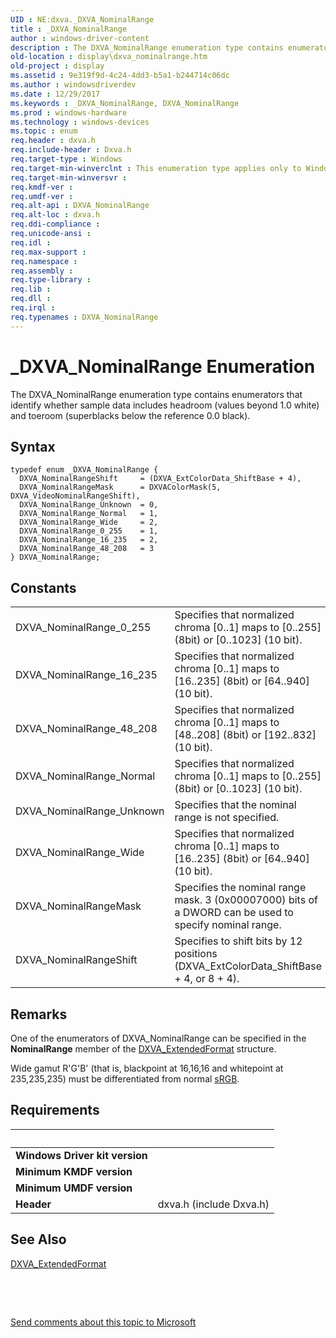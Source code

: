 ```yaml
---
UID : NE:dxva._DXVA_NominalRange
title : _DXVA_NominalRange
author : windows-driver-content
description : The DXVA_NominalRange enumeration type contains enumerators that identify whether sample data includes headroom (values beyond 1.0 white) and toeroom (superblacks below the reference 0.0 black).
old-location : display\dxva_nominalrange.htm
old-project : display
ms.assetid : 9e319f9d-4c24-4dd3-b5a1-b244714c06dc
ms.author : windowsdriverdev
ms.date : 12/29/2017
ms.keywords : _DXVA_NominalRange, DXVA_NominalRange
ms.prod : windows-hardware
ms.technology : windows-devices
ms.topic : enum
req.header : dxva.h
req.include-header : Dxva.h
req.target-type : Windows
req.target-min-winverclnt : This enumeration type applies only to Windows Server 2003 with SP1 and later, and Windows XP with SP2 and later.
req.target-min-winversvr : 
req.kmdf-ver : 
req.umdf-ver : 
req.alt-api : DXVA_NominalRange
req.alt-loc : dxva.h
req.ddi-compliance : 
req.unicode-ansi : 
req.idl : 
req.max-support : 
req.namespace : 
req.assembly : 
req.type-library : 
req.lib : 
req.dll : 
req.irql : 
req.typenames : DXVA_NominalRange
---
```


# _DXVA_NominalRange Enumeration
The DXVA_NominalRange enumeration type contains enumerators that identify whether sample data includes headroom (values beyond 1.0 white) and toeroom (superblacks below the reference 0.0 black).

## Syntax
````
typedef enum _DXVA_NominalRange { 
  DXVA_NominalRangeShift     = (DXVA_ExtColorData_ShiftBase + 4),
  DXVA_NominalRangeMask      = DXVAColorMask(5, DXVA_VideoNominalRangeShift),
  DXVA_NominalRange_Unknown  = 0,
  DXVA_NominalRange_Normal   = 1,
  DXVA_NominalRange_Wide     = 2,
  DXVA_NominalRange_0_255    = 1,
  DXVA_NominalRange_16_235   = 2,
  DXVA_NominalRange_48_208   = 3
} DXVA_NominalRange;
````

## Constants

<table>

<tr>
<td>DXVA_NominalRange_0_255</td>
<td>Specifies that normalized chroma [0..1] maps to [0..255] (8bit) or [0..1023] (10 bit).</td>
</tr>

<tr>
<td>DXVA_NominalRange_16_235</td>
<td>Specifies that normalized chroma [0..1] maps to [16..235] (8bit) or [64..940] (10 bit).</td>
</tr>

<tr>
<td>DXVA_NominalRange_48_208</td>
<td>Specifies that normalized chroma [0..1] maps to [48..208] (8bit) or [192..832] (10 bit).</td>
</tr>

<tr>
<td>DXVA_NominalRange_Normal</td>
<td>Specifies that normalized chroma [0..1] maps to [0..255] (8bit) or [0..1023] (10 bit).</td>
</tr>

<tr>
<td>DXVA_NominalRange_Unknown</td>
<td>Specifies that the nominal range is not specified.</td>
</tr>

<tr>
<td>DXVA_NominalRange_Wide</td>
<td>Specifies that normalized chroma [0..1] maps to [16..235] (8bit) or [64..940] (10 bit).</td>
</tr>

<tr>
<td>DXVA_NominalRangeMask</td>
<td>Specifies the nominal range mask. 3 (0x00007000) bits of a DWORD can be used to specify nominal range.</td>
</tr>

<tr>
<td>DXVA_NominalRangeShift</td>
<td>Specifies to shift bits by 12 positions (DXVA_ExtColorData_ShiftBase + 4, or 8 + 4).</td>
</tr>
</table>

## Remarks

One of the enumerators of DXVA_NominalRange can be specified in the <b>NominalRange</b> member of the <a href="..\dxva\ns-dxva-_dxva_extendedformat.md">DXVA_ExtendedFormat</a> structure.

Wide gamut R'G'B' (that is, blackpoint at 16,16,16 and whitepoint at 235,235,235) must be differentiated from normal <a href="http://go.microsoft.com/fwlink/p/?linkid=10112">sRGB</a>.

## Requirements
| &nbsp; | &nbsp; |
| ---- |:---- |
| **Windows Driver kit version** |  |
| **Minimum KMDF version** |  |
| **Minimum UMDF version** |  |
| **Header** | dxva.h (include Dxva.h) |

## See Also

<dl>
<dt>
<a href="..\dxva\ns-dxva-_dxva_extendedformat.md">DXVA_ExtendedFormat</a>
</dt>
</dl>
 

 

<a href="mailto:wsddocfb@microsoft.com?subject=Documentation%20feedback [display\display]:%20DXVA_NominalRange enumeration%20 RELEASE:%20(12/29/2017)&amp;body=%0A%0APRIVACY STATEMENT%0A%0AWe use your feedback to improve the documentation. We don't use your email address for any other purpose, and we'll remove your email address from our system after the issue that you're reporting is fixed. While we're working to fix this issue, we might send you an email message to ask for more info. Later, we might also send you an email message to let you know that we've addressed your feedback.%0A%0AFor more info about Microsoft's privacy policy, see http://privacy.microsoft.com/en-us/default.aspx." title="Send comments about this topic to Microsoft">Send comments about this topic to Microsoft</a>